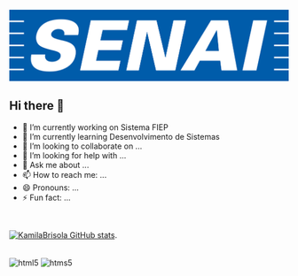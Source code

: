 ![logo](https://github.com/KamilaBrisola/KamilaBrisola/blob/main/senai-logo-3.png)

## Hi there 👋

- 🔭 I’m currently working on Sistema FIEP
- 🌱 I’m currently learning Desenvolvimento de Sistemas
- 👯 I’m looking to collaborate on ...
- 🤔 I’m looking for help with ...
- 💬 Ask me about ...
- 📫 How to reach me: ...
- 😄 Pronouns: ...
- ⚡ Fun fact: ...

</br>
  
[![KamilaBrisola GitHub stats](https://github-readme-stats.vercel.app/api?username=KamilaBrisola&show_icons=true&theme=tokyonight)](https://github.com/KamilaBrisola/github-readme-stats).

<div style ="display: inline_block"><br/>
<img align="center" alt="html5" src="https://img.shields.io/badge/MySQL-00000F?style=for-the-badge&logo=mysql&logoColor=white"; />
<img align="center" alt="htms5" src="https://img.shields.io/badge/C-00599C?style=for-the-badge&logo=c&logoColor=white"; />

</div>


